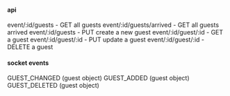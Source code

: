 #### api

event/:id/guests - GET all guests
event/:id/guests/arrived - GET all guests arrived
event/:id/guests - PUT create a new guest
event/:id/guest/:id - GET a guest
event/:id/guest/:id - PUT update a guest
event/:id/guest/:id - DELETE a guest

#### socket events

GUEST_CHANGED (guest object)
GUEST_ADDED (guest object)
GUEST_DELETED (guest object)